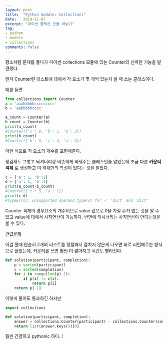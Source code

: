 ```yaml
---
layout: post
title:  "Python module: Collections"
date:   2019-11-07
excerpt: "파이썬 콜렉션 모듈 써보기"
tag:
- python
- module
- collections
comments: false
---
```


평소처럼 문제를 풀다가 파이썬 collections 모듈에 있는 Counter의 신박한 기능을 발견했다.

먼저 Counter란 리스트에 대해서 각 요소가 몇 개씩 있는지 셀 때 쓰는 클래스이다.

예를 들면
```python
from collections import Counter
a = 'aaabbbbbccccccccc'
b = 'aabbbbbcccc'

a_count = Counter(a)
b_count = Counter(b)
print(a_count)
#Counter({'c': 9, 'b': 5, 'a': 3})
print(b_count)
#Counter({'b': 5, 'c': 4, 'a': 2})
```
이런 식으로 각 요소의 개수를 표현해준다.


생김새도 그렇고 딕셔너리랑 비슷하게 바꿔주는 클래스인줄 알았는데 조금 다른 **카운터 객체** 로 생성하고 이 객체만의 특성이 있다는 것을 알았다.
```python
c = {'a': 1, 'b':2}
d = {'a': 1, 'b':1}
print(a_count-b_count)
#Counter({'c': 5, 'a': 1})
print(c-d)
#TypeError: unsupported operand type(s) for -: 'dict' and 'dict'
```
Counter 객체의 경우요소의 개수이므로 value 값으로 0을 가질 수가 없는 것을 알 수 있고 value에 대해서 사칙연산이 가능하다. 반면에 딕셔너리는 사칙연산이 안되는것을 볼 수 있다.


[관련문제](https://programmers.co.kr/learn/courses/30/lessons/42576)

이걸 풀때 단순히 2개의 리스트를 정렬해서 겹치지 않은게 나오면 바로 리턴해주는 방식으로 풀었는데, 카운터를 쓰면 훨씬 더 짧아지고 시간도 빨라진다.


```python
def solution(participant, completion):
    p = sorted(participant)
    c = sorted(completion)
    for i in range(len(p)-1):
        if p[i] != c[i]:
            return p[i]
    return p[-1]
```
이렇게 풀어도 통과하긴 하지만
```python
import collections

def solution(participant, completion):
    answer = collections.Counter(participant) - collections.Counter(completion)
    return list(answer.keys())[0]
```
훨씬 간결하고 pythonic 하다..!
